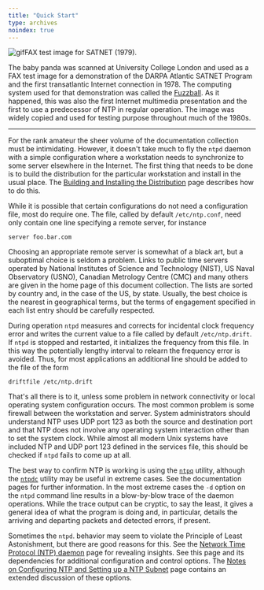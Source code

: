 ```yaml
---
title: "Quick Start"
type: archives
noindex: true
---
```


![gif](/documentation/pic/panda.gif)FAX test image for SATNET (1979).

The baby panda was scanned at University College London and used as a FAX test image for a demonstration of the DARPA Atlantic SATNET Program and the first transatlantic Internet connection in 1978. The computing system used for that demonstration was called the [Fuzzball](/reflib/papers/fuzz.pdf). As it happened, this was also the first Internet multimedia presentation and the first to use a predecessor of NTP in regular operation. The image was widely copied and used for testing purpose throughout much of the 1980s.

* * *

For the rank amateur the sheer volume of the documentation collection must be intimidating. However, it doesn't take much to fly the <code>ntpd</code> daemon with a simple configuration where a workstation needs to synchronize to some server elsewhere in the Internet. The first thing that needs to be done is to build the distribution for the particular workstation and install in the usual place. The [Building and Installing the Distribution](/documentation/4.1.2/build/) page describes how to do this.

While it is possible that certain configurations do not need a configuration file, most do require one. The file, called by default <code>/etc/ntp.conf</code>, need only contain one line specifying a remote server, for instance

`server foo.bar.com`

Choosing an appropriate remote server is somewhat of a black art, but a suboptimal choice is seldom a problem. Links to public time servers operated by National Institutes of Science and Technology (NIST), US Naval Observatory (USNO), Canadian Metrology Centre (CMC) and many others are given in the home page of this document collection. The lists are sorted by country and, in the case of the US, by state. Usually, the best choice is the nearest in geographical terms, but the terms of engagement specified in each list entry should be carefully respected.

During operation <code>ntpd</code> measures and corrects for incidental clock frequency error and writes the current value to a file called by default <code>/etc/ntp.drift</code>. If <code>ntpd</code> is stopped and restarted, it initializes the frequency from this file. In this way the potentially lengthy interval to relearn the frequency error is avoided. Thus, for most applications an additional line should be added to the file of the form

`driftfile /etc/ntp.drift`

That's all there is to it, unless some problem in network connectivity or local operating system configuration occurs. The most common problem is some firewall between the workstation and server. System administrators should understand NTP uses UDP port 123 as both the source and destination port and that NTP does not involve any operating system interaction other than to set the system clock. While almost all modern Unix systems have included NTP and UDP port 123 defined in the services file, this should be checked if <code>ntpd</code> fails to come up at all.

The best way to confirm NTP is working is using the [<code>ntpq</code>](/documentation/4.1.2/ntpq/) utility, although the [<code>ntpdc</code>](/documentation/4.1.2/ntpdc/) utility may be useful in extreme cases. See the documentation pages for further information. In the most extreme cases the <code>-d</code> option on the <code>ntpd</code> command line results in a blow-by-blow trace of the daemon operations. While the trace output can be cryptic, to say the least, it gives a general idea of what the program is doing and, in particular, details the arriving and departing packets and detected errors, if present.

Sometimes the <code>ntpd</code>. behavior may seem to violate the Principle of Least Astonishment, but there are good reasons for this. See the [Network Time Protocol (NTP) daemon](/documentation/4.1.2/ntpd/) page for revealing insights. See this page and its dependencies for additional configuration and control options. The [Notes on Configuring NTP and Setting up a NTP Subnet](/documentation/4.1.2/notes/) page contains an extended discussion of these options.